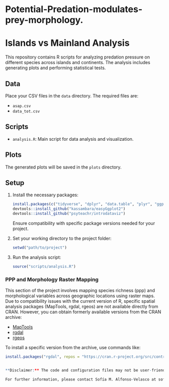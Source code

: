 # Potential-Predation-modulates-prey-morphology.

# Islands vs Mainland Analysis

This repository contains R scripts for analyzing predation pressure on different species across islands and continents. The analysis includes generating plots and performing statistical tests.

## Data

Place your CSV files in the `data` directory. The required files are:
- `asap.csv`
- `data_tot.csv`

## Scripts

- `analysis.R`: Main script for data analysis and visualization.

## Plots

The generated plots will be saved in the `plots` directory.

## Setup

1. Install the necessary packages:
    ```R
    install.packages(c("tidyverse", "dplyr", "data.table", "plyr", "ggplot2", "nortest", "hrbrthemes", "viridis", "ggbeeswarm", "devtools", "Rmisc", "remotes", "see", "showtext"))
    devtools::install_github("kassambara/easyGgplot2")
    devtools::install_github("psyteachr/introdataviz")
    ```
   
   Ensure compatibility with specific package versions needed for your project.

2. Set your working directory to the project folder:
    ```R
    setwd("path/to/project")
    ```

3. Run the analysis script:
    ```R
    source("scripts/analysis.R")
    ```

### PPP and Morphology Raster Mapping

This section of the project involves mapping species richness (ppp) and morphological variables across geographic locations using raster maps. Due to compatibility issues with the current version of R, specific spatial analysis packages (MapTools, rgdal, rgeos) are not available directly from CRAN. However, you can obtain formerly available versions from the CRAN archive:

- [MapTools](https://cran.r-project.org/src/contrib/Archive/maptools/)
- [rgdal](https://cran.r-project.org/src/contrib/Archive/rgdal/)
- [rgeos](https://cran.r-project.org/src/contrib/Archive/rgeos/)

To install a specific version from the archive, use commands like:
```R
install.packages("rgdal", repos = "https://cran.r-project.org/src/contrib/Archive/rgdal/", type = "source")


**Disclaimer:** The code and configuration files may not be user-friendly, as they were not created by a professional computer scientist. If you encounter any difficulties or need assistance in executing the codes, please do not hesitate to contact us.

For further information, please contact Sofía M. Alfonso-Velasco at sofiamalfonsovelasco@gmail.com.
